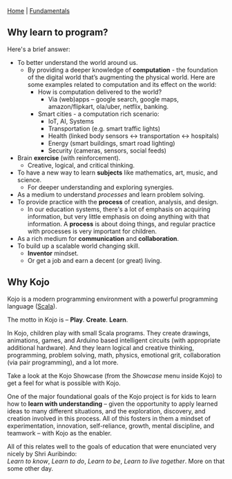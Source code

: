 <div class="nav">
  <a href="../index.html">Home</a> | <a href="../fundamentals-index.html">Fundamentals</a>
</div>

## Why learn to program?

Here's a brief answer:

* To better understand the world around us.
  * By providing a deeper knowledge of **computation** - the foundation of the digital world that’s augmenting the physical world. Here are some examples related to computation and its effect on the world:
    * How is computation delivered to the world?
      * Via (web)apps – google search, google maps, amazon/flipkart, ola/uber, netflix, banking.
    * Smart cities - a computation rich scenario:
      * IoT, AI, Systems
      * Transportation (e.g. smart traffic lights)
      * Health (linked body sensors ↔ transportation ↔ hospitals)
      * Energy (smart buildings, smart road lighting)
      * Security (cameras, sensors, social feeds)
* Brain **exercise** (with reinforcement).
  * Creative, logical, and critical thinking.
* To have a new way to learn **subjects** like mathematics, art, music, and science.
  * For deeper understanding and exploring synergies.
* As a medium to understand *processes* and learn problem solving.
* To provide practice with the **process** of creation, analysis, and design.
  * In our education systems, there's a lot of emphasis on acquiring information, but very little emphasis on doing anything with that information. A **process** is about doing things, and regular practice with processes is very important for children.
* As a rich medium for **communication** and **collaboration**.
* To build up a scalable world changing skill.
  * **Inventor** mindset.
  * Or get a job and earn a decent (or great) living.


## Why Kojo
Kojo is a modern programming environment with a powerful programming language ([Scala](http://scala-lang.org)).

The motto in Kojo is – **Play**. **Create**. **Learn**.

In Kojo, children play with small Scala programs. They create drawings, animations, games, and Arduino based intelligent circuits (with appropriate additional hardware). And they learn logical and creative thinking, programming, problem solving, math, physics, emotional grit, collaboration (via pair programming), and a lot more.

Take a look at the Kojo Showcase (from the *Showcase* menu inside Kojo) to get a feel for what is possible with Kojo.

One of the major foundational goals of the Kojo project is for kids to learn how to **learn with understanding** – given the opportunity to apply learned ideas to many different situations, and the exploration, discovery, and creation involved in this process. All of this fosters in them a mindset of experimentation, innovation, self-reliance, growth, mental discipline, and teamwork – with Kojo as the enabler.
      

All of this relates well to the goals of education that were enunciated very nicely by Shri Auribindo:  
*Learn to know*, *Learn to do*, *Learn to be*, *Learn to live together*. More on that some other day.
